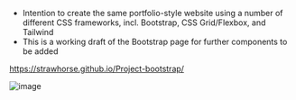 - Intention to create the same portfolio-style website using a number of different CSS frameworks, incl. Bootstrap, CSS Grid/Flexbox, and Tailwind
- This is a working draft of the Bootstrap page for further components to be added


https://strawhorse.github.io/Project-bootstrap/

![image](https://github.com/Strawhorse/Project-bootstrap/assets/47267071/b4400c67-b234-4296-9a07-6e1bd1b98998)
